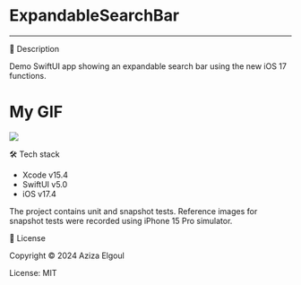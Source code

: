 # ExpandableSearchBar
---------------------------------------------------------------------------------

📝 Description

Demo SwiftUI app showing an expandable search bar using the new iOS 17 functions.

# My GIF
![](https://github.com/aziza92/ExpandableNavigation/assets/64699474/878b4aad-7683-49c1-ac89-f3cdd91272e2.gif)

🛠 Tech stack

* Xcode v15.4
* SwiftUI v5.0
* iOS v17.4


The project contains unit and snapshot tests. Reference images for snapshot tests were recorded using iPhone 15 Pro simulator.


📄 License

Copyright © 2024 Aziza Elgoul

License: MIT
